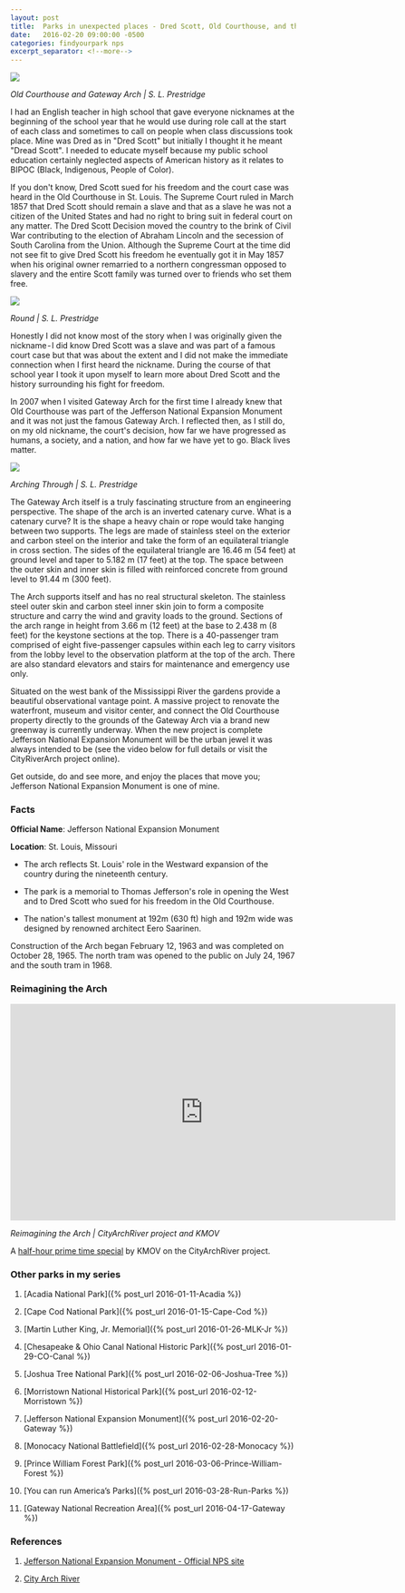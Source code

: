 ```yaml
---
layout: post
title:  Parks in unexpected places - Dred Scott, Old Courthouse, and the Gateway Arch
date:   2016-02-20 09:00:00 -0500
categories: findyourpark nps
excerpt_separator: <!--more-->
---
```


![](/img/2016-02-20-Courthouse-Arch.jpg)

<cite>Old Courthouse and Gateway Arch | S. L. Prestridge</cite>

I had an English teacher in high school that gave everyone nicknames at the beginning of the school year that he would use during role call at the start of each class and sometimes to call on people when class discussions took place. Mine was Dred as in "Dred Scott" but initially I thought it he meant "Dread Scott". I needed to educate myself because my public school education certainly neglected aspects of American history as it relates to BIPOC (Black, Indigenous, People of Color).

<!--more-->

If you don't know, Dred Scott sued for his freedom and the court case was heard in the Old Courthouse in St. Louis. The Supreme Court ruled in March 1857 that Dred Scott should remain a slave and that as a slave he was not a citizen of the United States and had no right to bring suit in federal court on any matter. The Dred Scott Decision moved the country to the brink of Civil War contributing to the election of Abraham Lincoln and the secession of South Carolina from the Union. Although the Supreme Court at the time did not see fit to give Dred Scott his freedom he eventually got it in May 1857 when his original owner remarried to a northern congressman opposed to slavery and the entire Scott family was turned over to friends who set them free.

![](/img/2016-02-20-Round.jpg)

<cite>Round | S. L. Prestridge</cite>

Honestly I did not know most of the story when I was originally given the nickname - I did know Dred Scott was a slave and was part of a famous court case but that was about the extent and I did not make the immediate connection when I first heard the nickname. During the course of that school year I took it upon myself to learn more about Dred Scott and the history surrounding his fight for freedom.

In 2007 when I visited Gateway Arch for the first time I already knew that Old Courthouse was part of the Jefferson National Expansion Monument and it was not just the famous Gateway Arch. I reflected then, as I still do, on my old nickname, the court's decision, how far we have progressed as humans, a society, and a nation, and how far we have yet to go. Black lives matter.

![](/img/2016-02-20-Arch.jpg)

<cite>Arching Through | S. L. Prestridge</cite>

The Gateway Arch itself is a truly fascinating structure from an engineering perspective. The shape of the arch is an inverted catenary curve. What is a catenary curve? It is the shape a heavy chain or rope would take hanging between two supports. The legs are made of stainless steel on the exterior and carbon steel on the interior and take the form of an equilateral triangle in cross section. The sides of the equilateral triangle are 16.46 m (54 feet) at ground level and taper to 5.182 m (17 feet) at the top. The space between the outer skin and inner skin is filled with reinforced concrete from ground level to 91.44 m (300 feet).

The Arch supports itself and has no real structural skeleton. The stainless steel outer skin and carbon steel inner skin join to form a composite structure and carry the wind and gravity loads to the ground. Sections of the arch range in height from 3.66 m (12 feet) at the base to 2.438 m (8 feet) for the keystone sections at the top. There is a 40-passenger tram comprised of eight five-passenger capsules within each leg to carry visitors from the lobby level to the observation platform at the top of the arch. There are also standard elevators and stairs for maintenance and emergency use only.

Situated on the west bank of the Mississippi River the gardens provide a beautiful observational vantage point. A massive project to renovate the waterfront, museum and visitor center, and connect the Old Courthouse property directly to the grounds of the Gateway Arch via a brand new greenway is currently underway. When the new project is complete Jefferson National Expansion Monument will be the urban jewel it was always intended to be (see the video below for full details or visit the CityRiverArch project online).

Get outside, do and see more, and enjoy the places that move you; Jefferson National Expansion Monument is one of mine.

### Facts

**Official Name**: Jefferson National Expansion Monument

**Location**: St. Louis, Missouri

- The arch reflects St. Louis' role in the Westward expansion of the country during the nineteenth century.

- The park is a memorial to Thomas Jefferson's role in opening the West and to Dred Scott who sued for his freedom in the Old Courthouse.

- The nation's tallest monument at 192m (630 ft) high and 192m wide was designed by renowned architect Eero Saarinen.

Construction of the Arch began February 12, 1963 and was completed on October 28, 1965. The north tram was opened to the public on July 24, 1967 and the south tram in 1968.

### Reimagining the Arch

<iframe width="680" height="382" src="https://www.youtube.com/embed/IxLv1OnrExw" frameborder="0" allow="accelerometer; autoplay; encrypted-media; gyroscope; picture-in-picture" allowfullscreen></iframe>

<cite>Reimagining the Arch | CityArchRiver project and KMOV</cite>

A [half-hour prime time special](https://medium.com/r/?url=https%3A%2F%2Fyoutu.be%2FIxLv1OnrExw) by KMOV on the CityArchRiver project.



### Other parks in my series

1. [Acadia National Park]({% post_url 2016-01-11-Acadia %})

2. [Cape Cod National Park]({% post_url 2016-01-15-Cape-Cod %})

3. [Martin Luther King, Jr. Memorial]({% post_url 2016-01-26-MLK-Jr %})

4. [Chesapeake & Ohio Canal National Historic Park]({% post_url 2016-01-29-CO-Canal %})

5. [Joshua Tree National Park]({% post_url 2016-02-06-Joshua-Tree %})

6. [Morristown National Historical Park]({% post_url 2016-02-12-Morristown %})

7. [Jefferson National Expansion Monument]({% post_url 2016-02-20-Gateway %})

8. [Monocacy National Battlefield]({% post_url 2016-02-28-Monocacy %})

9. [Prince William Forest Park]({% post_url 2016-03-06-Prince-William-Forest %})

10. [You can run America’s Parks]({% post_url 2016-03-28-Run-Parks %})

11. [Gateway National Recreation Area]({% post_url 2016-04-17-Gateway %})


### References

1. [Jefferson National Expansion Monument - Official NPS site](http://www.nps.gov/jeff/index.htm)

2. [City Arch River](http://www.cityarchriver.org/)